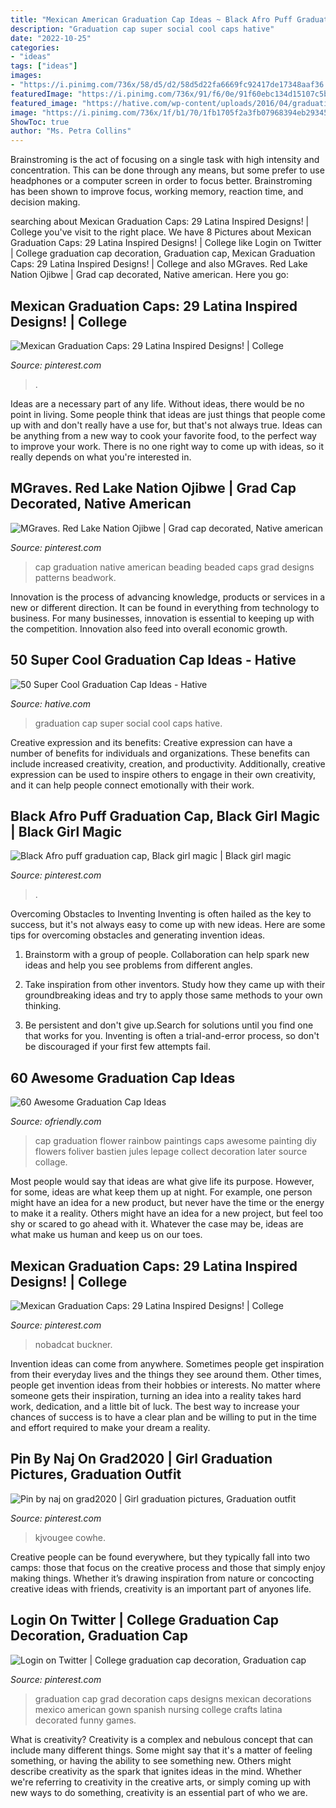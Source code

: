 ```yaml
---
title: "Mexican American Graduation Cap Ideas ~ Black Afro Puff Graduation Cap, Black Girl Magic"
description: "Graduation cap super social cool caps hative"
date: "2022-10-25"
categories:
- "ideas"
tags: ["ideas"]
images:
- "https://i.pinimg.com/736x/58/d5/d2/58d5d22fa6669fc92417de17348aaf36.jpg"
featuredImage: "https://i.pinimg.com/736x/91/f6/0e/91f60ebc134d15107c5b5d7c0b0d621e.jpg"
featured_image: "https://hative.com/wp-content/uploads/2016/04/graduation-caps/38-super-cool-graduation-cap-ideas.jpg"
image: "https://i.pinimg.com/736x/1f/b1/70/1fb1705f2a3fb07968394eb29345afca.jpg"
ShowToc: true
author: "Ms. Petra Collins"
---
```



Brainstroming is the act of focusing on a single task with high intensity and concentration. This can be done through any means, but some prefer to use headphones or a computer screen in order to focus better. Brainstroming has been shown to improve focus, working memory, reaction time, and decision making.

	

		
searching about Mexican Graduation Caps: 29 Latina Inspired Designs! | College you've visit to the right place. We have 8 Pictures about Mexican Graduation Caps: 29 Latina Inspired Designs! | College like Login on Twitter | College graduation cap decoration, Graduation cap, Mexican Graduation Caps: 29 Latina Inspired Designs! | College and also MGraves. Red Lake Nation Ojibwe | Grad cap decorated, Native american. Here you go:
		
    
## Mexican Graduation Caps: 29 Latina Inspired Designs! | College

<img loading=lazy src="https://i.pinimg.com/736x/6d/e3/b6/6de3b65816957e7616a9f53f9dd11990.jpg" onerror="this.onerror=null;this.src='https://tse3.mm.bing.net/th?id=OIP.fr9Lvgo-PnOu8KtW7-cCNwHaHa&amp;pid=15.1';" alt="Mexican Graduation Caps: 29 Latina Inspired Designs! | College">

_Source: pinterest.com_

>. 

	

Ideas are a necessary part of any life. Without ideas, there would be no point in living. Some people think that ideas are just things that people come up with and don't really have a use for, but that's not always true. Ideas can be anything from a new way to cook your favorite food, to the perfect way to improve your work. There is no one right way to come up with ideas, so it really depends on what you're interested in.

    
## MGraves. Red Lake Nation Ojibwe | Grad Cap Decorated, Native American

<img loading=lazy src="https://i.pinimg.com/736x/58/d5/d2/58d5d22fa6669fc92417de17348aaf36.jpg" onerror="this.onerror=null;this.src='https://tse2.mm.bing.net/th?id=OIP.KCEYVnCG8X8Afc_JfciYHQHaJ4&amp;pid=15.1';" alt="MGraves. Red Lake Nation Ojibwe | Grad cap decorated, Native american">

_Source: pinterest.com_

>cap graduation native american beading beaded caps grad designs patterns beadwork. 

	

Innovation is the process of advancing knowledge, products or services in a new or different direction. It can be found in everything from technology to business. For many businesses, innovation is essential to keeping up with the competition. Innovation also feed into overall economic growth.

    
## 50 Super Cool Graduation Cap Ideas - Hative

<img loading=lazy src="https://hative.com/wp-content/uploads/2016/04/graduation-caps/38-super-cool-graduation-cap-ideas.jpg" onerror="this.onerror=null;this.src='https://tse4.mm.bing.net/th?id=OIP.pRlceyZr5c13JcYV8kO9tQHaHf&amp;pid=15.1';" alt="50 Super Cool Graduation Cap Ideas - Hative">

_Source: hative.com_

>graduation cap super social cool caps hative. 

	

Creative expression and its benefits:
Creative expression can have a number of benefits for individuals and organizations. These benefits can include increased creativity, creation, and productivity. Additionally, creative expression can be used to inspire others to engage in their own creativity, and it can help people connect emotionally with their work.

    
## Black Afro Puff Graduation Cap, Black Girl Magic | Black Girl Magic

<img loading=lazy src="https://i.pinimg.com/originals/d1/54/90/d154905e09f1e4735a3fd50f29ba38d0.jpg" onerror="this.onerror=null;this.src='https://tse2.mm.bing.net/th?id=OIP.zraYvxxYdzvfMS2EP3YRdQHaG0&amp;pid=15.1';" alt="Black Afro puff graduation cap, Black girl magic | Black girl magic">

_Source: pinterest.com_

>. 

	

Overcoming Obstacles to Inventing
Inventing is often hailed as the key to success, but it's not always easy to come up with new ideas. Here are some tips for overcoming obstacles and generating invention ideas.
1. Brainstorm with a group of people. Collaboration can help spark new ideas and help you see problems from different angles.

2. Take inspiration from other inventors. Study how they came up with their groundbreaking ideas and try to apply those same methods to your own thinking.

3. Be persistent and don't give up.Search for solutions until you find one that works for you. Inventing is often a trial-and-error process, so don't be discouraged if your first few attempts fail.

    
## 60 Awesome Graduation Cap Ideas

<img loading=lazy src="http://ofriendly.com/wp-content/uploads/2016/11/graduation-caps/49-graduation-cap-ideas.jpg" onerror="this.onerror=null;this.src='https://tse3.mm.bing.net/th?id=OIP.r3xwfNYsO0jq-1vpK1Y8jwHaHb&amp;pid=15.1';" alt="60 Awesome Graduation Cap Ideas">

_Source: ofriendly.com_

>cap graduation flower rainbow paintings caps awesome painting diy flowers foliver bastien jules lepage collect decoration later source collage. 

	

Most people would say that ideas are what give life its purpose. However, for some, ideas are what keep them up at night. For example, one person might have an idea for a new product, but never have the time or the energy to make it a reality. Others might have an idea for a new project, but feel too shy or scared to go ahead with it. Whatever the case may be, ideas are what make us human and keep us on our toes.

    
## Mexican Graduation Caps: 29 Latina Inspired Designs! | College

<img loading=lazy src="https://i.pinimg.com/736x/91/f6/0e/91f60ebc134d15107c5b5d7c0b0d621e.jpg" onerror="this.onerror=null;this.src='https://tse1.mm.bing.net/th?id=OIP._Z7Viz0ZkcXqvWn9dxxiwAHaHa&amp;pid=15.1';" alt="Mexican Graduation Caps: 29 Latina Inspired Designs! | College">

_Source: pinterest.com_

>nobadcat buckner. 

	

Invention ideas can come from anywhere. Sometimes people get inspiration from their everyday lives and the things they see around them. Other times, people get invention ideas from their hobbies or interests. No matter where someone gets their inspiration, turning an idea into a reality takes hard work, dedication, and a little bit of luck. The best way to increase your chances of success is to have a clear plan and be willing to put in the time and effort required to make your dream a reality.

    
## Pin By Naj On Grad2020 | Girl Graduation Pictures, Graduation Outfit

<img loading=lazy src="https://i.pinimg.com/736x/1f/b1/70/1fb1705f2a3fb07968394eb29345afca.jpg" onerror="this.onerror=null;this.src='https://tse3.mm.bing.net/th?id=OIP.xSSovkKV-iJ4MXGFFm2DawHaLG&amp;pid=15.1';" alt="Pin by naj on grad2020 | Girl graduation pictures, Graduation outfit">

_Source: pinterest.com_

>kjvougee cowhe. 

	

Creative people can be found everywhere, but they typically fall into two camps: those that focus on the creative process and those that simply enjoy making things. Whether it’s drawing inspiration from nature or concocting creative ideas with friends, creativity is an important part of anyones life.

    
## Login On Twitter | College Graduation Cap Decoration, Graduation Cap

<img loading=lazy src="https://i.pinimg.com/originals/c9/a7/25/c9a7250adcdd2bb2975ff6a417e2108d.jpg" onerror="this.onerror=null;this.src='https://tse4.mm.bing.net/th?id=OIP._kdhtTUW-HQTYVFmUfglKgHaHa&amp;pid=15.1';" alt="Login on Twitter | College graduation cap decoration, Graduation cap">

_Source: pinterest.com_

>graduation cap grad decoration caps designs mexican decorations mexico american gown spanish nursing college crafts latina decorated funny games. 

	

What is creativity?
Creativity is a complex and nebulous concept that can include many different things. Some might say that it's a matter of feeling something, or having the ability to see something new. Others might describe creativity as the spark that ignites ideas in the mind. Whether we're referring to creativity in the creative arts, or simply coming up with new ways to do something, creativity is an essential part of who we are.

